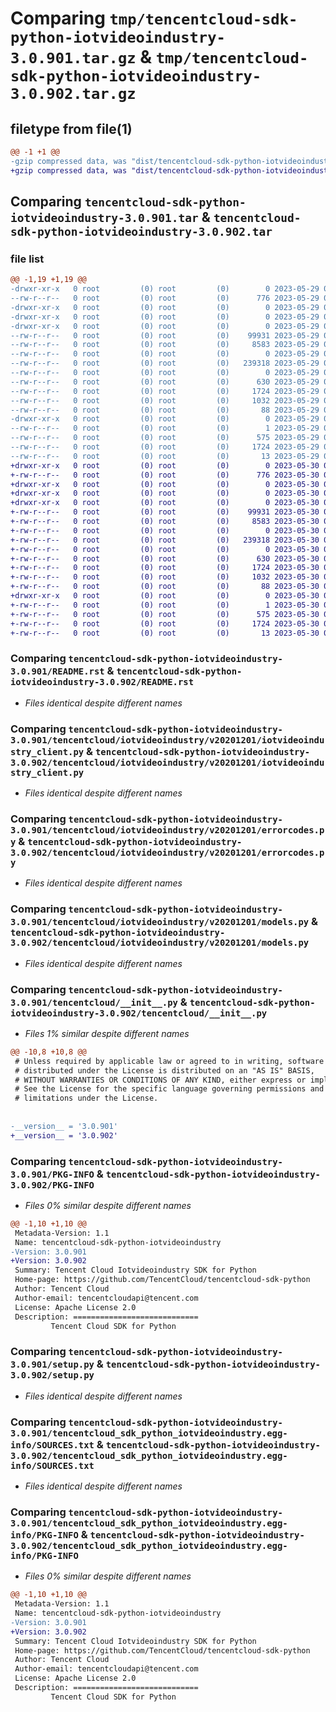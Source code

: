 # Comparing `tmp/tencentcloud-sdk-python-iotvideoindustry-3.0.901.tar.gz` & `tmp/tencentcloud-sdk-python-iotvideoindustry-3.0.902.tar.gz`

## filetype from file(1)

```diff
@@ -1 +1 @@
-gzip compressed data, was "dist/tencentcloud-sdk-python-iotvideoindustry-3.0.901.tar", last modified: Mon May 29 02:30:28 2023, max compression
+gzip compressed data, was "dist/tencentcloud-sdk-python-iotvideoindustry-3.0.902.tar", last modified: Tue May 30 00:26:04 2023, max compression
```

## Comparing `tencentcloud-sdk-python-iotvideoindustry-3.0.901.tar` & `tencentcloud-sdk-python-iotvideoindustry-3.0.902.tar`

### file list

```diff
@@ -1,19 +1,19 @@
-drwxr-xr-x   0 root         (0) root         (0)        0 2023-05-29 02:30:28.000000 tencentcloud-sdk-python-iotvideoindustry-3.0.901/
--rw-r--r--   0 root         (0) root         (0)      776 2023-05-29 02:30:27.000000 tencentcloud-sdk-python-iotvideoindustry-3.0.901/README.rst
-drwxr-xr-x   0 root         (0) root         (0)        0 2023-05-29 02:30:28.000000 tencentcloud-sdk-python-iotvideoindustry-3.0.901/tencentcloud/
-drwxr-xr-x   0 root         (0) root         (0)        0 2023-05-29 02:30:28.000000 tencentcloud-sdk-python-iotvideoindustry-3.0.901/tencentcloud/iotvideoindustry/
-drwxr-xr-x   0 root         (0) root         (0)        0 2023-05-29 02:30:28.000000 tencentcloud-sdk-python-iotvideoindustry-3.0.901/tencentcloud/iotvideoindustry/v20201201/
--rw-r--r--   0 root         (0) root         (0)    99931 2023-05-29 02:30:27.000000 tencentcloud-sdk-python-iotvideoindustry-3.0.901/tencentcloud/iotvideoindustry/v20201201/iotvideoindustry_client.py
--rw-r--r--   0 root         (0) root         (0)     8583 2023-05-29 02:30:27.000000 tencentcloud-sdk-python-iotvideoindustry-3.0.901/tencentcloud/iotvideoindustry/v20201201/errorcodes.py
--rw-r--r--   0 root         (0) root         (0)        0 2023-05-29 02:30:27.000000 tencentcloud-sdk-python-iotvideoindustry-3.0.901/tencentcloud/iotvideoindustry/v20201201/__init__.py
--rw-r--r--   0 root         (0) root         (0)   239318 2023-05-29 02:30:27.000000 tencentcloud-sdk-python-iotvideoindustry-3.0.901/tencentcloud/iotvideoindustry/v20201201/models.py
--rw-r--r--   0 root         (0) root         (0)        0 2023-05-29 02:30:28.000000 tencentcloud-sdk-python-iotvideoindustry-3.0.901/tencentcloud/iotvideoindustry/__init__.py
--rw-r--r--   0 root         (0) root         (0)      630 2023-05-29 02:30:27.000000 tencentcloud-sdk-python-iotvideoindustry-3.0.901/tencentcloud/__init__.py
--rw-r--r--   0 root         (0) root         (0)     1724 2023-05-29 02:30:28.000000 tencentcloud-sdk-python-iotvideoindustry-3.0.901/PKG-INFO
--rw-r--r--   0 root         (0) root         (0)     1032 2023-05-29 02:30:27.000000 tencentcloud-sdk-python-iotvideoindustry-3.0.901/setup.py
--rw-r--r--   0 root         (0) root         (0)       88 2023-05-29 02:30:28.000000 tencentcloud-sdk-python-iotvideoindustry-3.0.901/setup.cfg
-drwxr-xr-x   0 root         (0) root         (0)        0 2023-05-29 02:30:28.000000 tencentcloud-sdk-python-iotvideoindustry-3.0.901/tencentcloud_sdk_python_iotvideoindustry.egg-info/
--rw-r--r--   0 root         (0) root         (0)        1 2023-05-29 02:30:28.000000 tencentcloud-sdk-python-iotvideoindustry-3.0.901/tencentcloud_sdk_python_iotvideoindustry.egg-info/dependency_links.txt
--rw-r--r--   0 root         (0) root         (0)      575 2023-05-29 02:30:28.000000 tencentcloud-sdk-python-iotvideoindustry-3.0.901/tencentcloud_sdk_python_iotvideoindustry.egg-info/SOURCES.txt
--rw-r--r--   0 root         (0) root         (0)     1724 2023-05-29 02:30:28.000000 tencentcloud-sdk-python-iotvideoindustry-3.0.901/tencentcloud_sdk_python_iotvideoindustry.egg-info/PKG-INFO
--rw-r--r--   0 root         (0) root         (0)       13 2023-05-29 02:30:28.000000 tencentcloud-sdk-python-iotvideoindustry-3.0.901/tencentcloud_sdk_python_iotvideoindustry.egg-info/top_level.txt
+drwxr-xr-x   0 root         (0) root         (0)        0 2023-05-30 00:26:04.000000 tencentcloud-sdk-python-iotvideoindustry-3.0.902/
+-rw-r--r--   0 root         (0) root         (0)      776 2023-05-30 00:26:04.000000 tencentcloud-sdk-python-iotvideoindustry-3.0.902/README.rst
+drwxr-xr-x   0 root         (0) root         (0)        0 2023-05-30 00:26:04.000000 tencentcloud-sdk-python-iotvideoindustry-3.0.902/tencentcloud/
+drwxr-xr-x   0 root         (0) root         (0)        0 2023-05-30 00:26:04.000000 tencentcloud-sdk-python-iotvideoindustry-3.0.902/tencentcloud/iotvideoindustry/
+drwxr-xr-x   0 root         (0) root         (0)        0 2023-05-30 00:26:04.000000 tencentcloud-sdk-python-iotvideoindustry-3.0.902/tencentcloud/iotvideoindustry/v20201201/
+-rw-r--r--   0 root         (0) root         (0)    99931 2023-05-30 00:26:04.000000 tencentcloud-sdk-python-iotvideoindustry-3.0.902/tencentcloud/iotvideoindustry/v20201201/iotvideoindustry_client.py
+-rw-r--r--   0 root         (0) root         (0)     8583 2023-05-30 00:26:04.000000 tencentcloud-sdk-python-iotvideoindustry-3.0.902/tencentcloud/iotvideoindustry/v20201201/errorcodes.py
+-rw-r--r--   0 root         (0) root         (0)        0 2023-05-30 00:26:04.000000 tencentcloud-sdk-python-iotvideoindustry-3.0.902/tencentcloud/iotvideoindustry/v20201201/__init__.py
+-rw-r--r--   0 root         (0) root         (0)   239318 2023-05-30 00:26:04.000000 tencentcloud-sdk-python-iotvideoindustry-3.0.902/tencentcloud/iotvideoindustry/v20201201/models.py
+-rw-r--r--   0 root         (0) root         (0)        0 2023-05-30 00:26:04.000000 tencentcloud-sdk-python-iotvideoindustry-3.0.902/tencentcloud/iotvideoindustry/__init__.py
+-rw-r--r--   0 root         (0) root         (0)      630 2023-05-30 00:26:04.000000 tencentcloud-sdk-python-iotvideoindustry-3.0.902/tencentcloud/__init__.py
+-rw-r--r--   0 root         (0) root         (0)     1724 2023-05-30 00:26:04.000000 tencentcloud-sdk-python-iotvideoindustry-3.0.902/PKG-INFO
+-rw-r--r--   0 root         (0) root         (0)     1032 2023-05-30 00:26:04.000000 tencentcloud-sdk-python-iotvideoindustry-3.0.902/setup.py
+-rw-r--r--   0 root         (0) root         (0)       88 2023-05-30 00:26:04.000000 tencentcloud-sdk-python-iotvideoindustry-3.0.902/setup.cfg
+drwxr-xr-x   0 root         (0) root         (0)        0 2023-05-30 00:26:04.000000 tencentcloud-sdk-python-iotvideoindustry-3.0.902/tencentcloud_sdk_python_iotvideoindustry.egg-info/
+-rw-r--r--   0 root         (0) root         (0)        1 2023-05-30 00:26:04.000000 tencentcloud-sdk-python-iotvideoindustry-3.0.902/tencentcloud_sdk_python_iotvideoindustry.egg-info/dependency_links.txt
+-rw-r--r--   0 root         (0) root         (0)      575 2023-05-30 00:26:04.000000 tencentcloud-sdk-python-iotvideoindustry-3.0.902/tencentcloud_sdk_python_iotvideoindustry.egg-info/SOURCES.txt
+-rw-r--r--   0 root         (0) root         (0)     1724 2023-05-30 00:26:04.000000 tencentcloud-sdk-python-iotvideoindustry-3.0.902/tencentcloud_sdk_python_iotvideoindustry.egg-info/PKG-INFO
+-rw-r--r--   0 root         (0) root         (0)       13 2023-05-30 00:26:04.000000 tencentcloud-sdk-python-iotvideoindustry-3.0.902/tencentcloud_sdk_python_iotvideoindustry.egg-info/top_level.txt
```

### Comparing `tencentcloud-sdk-python-iotvideoindustry-3.0.901/README.rst` & `tencentcloud-sdk-python-iotvideoindustry-3.0.902/README.rst`

 * *Files identical despite different names*

### Comparing `tencentcloud-sdk-python-iotvideoindustry-3.0.901/tencentcloud/iotvideoindustry/v20201201/iotvideoindustry_client.py` & `tencentcloud-sdk-python-iotvideoindustry-3.0.902/tencentcloud/iotvideoindustry/v20201201/iotvideoindustry_client.py`

 * *Files identical despite different names*

### Comparing `tencentcloud-sdk-python-iotvideoindustry-3.0.901/tencentcloud/iotvideoindustry/v20201201/errorcodes.py` & `tencentcloud-sdk-python-iotvideoindustry-3.0.902/tencentcloud/iotvideoindustry/v20201201/errorcodes.py`

 * *Files identical despite different names*

### Comparing `tencentcloud-sdk-python-iotvideoindustry-3.0.901/tencentcloud/iotvideoindustry/v20201201/models.py` & `tencentcloud-sdk-python-iotvideoindustry-3.0.902/tencentcloud/iotvideoindustry/v20201201/models.py`

 * *Files identical despite different names*

### Comparing `tencentcloud-sdk-python-iotvideoindustry-3.0.901/tencentcloud/__init__.py` & `tencentcloud-sdk-python-iotvideoindustry-3.0.902/tencentcloud/__init__.py`

 * *Files 1% similar despite different names*

```diff
@@ -10,8 +10,8 @@
 # Unless required by applicable law or agreed to in writing, software
 # distributed under the License is distributed on an "AS IS" BASIS,
 # WITHOUT WARRANTIES OR CONDITIONS OF ANY KIND, either express or implied.
 # See the License for the specific language governing permissions and
 # limitations under the License.
 
 
-__version__ = '3.0.901'
+__version__ = '3.0.902'
```

### Comparing `tencentcloud-sdk-python-iotvideoindustry-3.0.901/PKG-INFO` & `tencentcloud-sdk-python-iotvideoindustry-3.0.902/PKG-INFO`

 * *Files 0% similar despite different names*

```diff
@@ -1,10 +1,10 @@
 Metadata-Version: 1.1
 Name: tencentcloud-sdk-python-iotvideoindustry
-Version: 3.0.901
+Version: 3.0.902
 Summary: Tencent Cloud Iotvideoindustry SDK for Python
 Home-page: https://github.com/TencentCloud/tencentcloud-sdk-python
 Author: Tencent Cloud
 Author-email: tencentcloudapi@tencent.com
 License: Apache License 2.0
 Description: ============================
         Tencent Cloud SDK for Python
```

### Comparing `tencentcloud-sdk-python-iotvideoindustry-3.0.901/setup.py` & `tencentcloud-sdk-python-iotvideoindustry-3.0.902/setup.py`

 * *Files identical despite different names*

### Comparing `tencentcloud-sdk-python-iotvideoindustry-3.0.901/tencentcloud_sdk_python_iotvideoindustry.egg-info/SOURCES.txt` & `tencentcloud-sdk-python-iotvideoindustry-3.0.902/tencentcloud_sdk_python_iotvideoindustry.egg-info/SOURCES.txt`

 * *Files identical despite different names*

### Comparing `tencentcloud-sdk-python-iotvideoindustry-3.0.901/tencentcloud_sdk_python_iotvideoindustry.egg-info/PKG-INFO` & `tencentcloud-sdk-python-iotvideoindustry-3.0.902/tencentcloud_sdk_python_iotvideoindustry.egg-info/PKG-INFO`

 * *Files 0% similar despite different names*

```diff
@@ -1,10 +1,10 @@
 Metadata-Version: 1.1
 Name: tencentcloud-sdk-python-iotvideoindustry
-Version: 3.0.901
+Version: 3.0.902
 Summary: Tencent Cloud Iotvideoindustry SDK for Python
 Home-page: https://github.com/TencentCloud/tencentcloud-sdk-python
 Author: Tencent Cloud
 Author-email: tencentcloudapi@tencent.com
 License: Apache License 2.0
 Description: ============================
         Tencent Cloud SDK for Python
```


